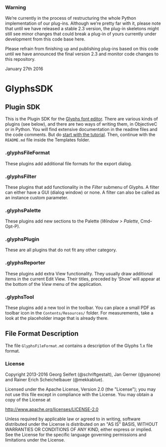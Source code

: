 ### Warning

We’re currently in the process of restructuring the whole Python implementation of our plug-ins. Although we’re pretty far with it, please note that until we have released a stable 2.3 version, the plug-in skeletons might still see minor changes that could break a plug-in of yours currently under development from this code base here.

Please refrain from finishing up and publishing plug-ins based on this code until we have announced the final version 2.3 and monitor code changes to this repository.

January 27th 2016

# GlyphsSDK

## Plugin SDK

This is the Plugin SDK for the [Glyphs font editor](http://glyphsapp.com/). There are various kinds of plugins (see below), and there are two ways of writing them, in ObjectiveC or in Python. You will find extensive documentation in the readme files and the code comments. But do [start with the tutorial](https://glyphsapp.com/tutorials/plugins). Then, continue with the `README.md` file inside the Templates folder.

### .glyphsFileFormat

These plugins add additional file formats for the export dialog.

### .glyphsFilter

These plugins that add functionality in the *Filter* submenu of Glyphs. A filter can either have a GUI (dialog window) or none. A filter can also be called as an instance custom parameter.

### .glyphsPalette

These plugins add new sections to the Palette (*Window > Palette*, Cmd-Opt-P).

### .glyphsPlugin

These are all plugins that do not fit any other category.

### .glyphsReporter

These plugins add extra View functionality. They usually draw additional items in the current Edit View. Their titles, preceded by ‘Show’ will appear at the bottom of the *View* menu of the application.

### .glyphsTool

These plugins add a new tool in the toolbar. You can place a small PDF as toolbar icon in the `Contents/Resources/` folder. For measurements, take a look at the placeholder image that is already there.

## File Format Description

The file `GlyphsFileFormat.md` contains a description of the Glyphs 1.x file format.

### License

Copyright 2013-2016 Georg Seifert (@schriftgestalt), Jan Gerner (@yanone) and Rainer Erich Scheichelbauer (@mekkablue).

Licensed under the Apache License, Version 2.0 (the "License");
you may not use this file except in compliance with the License.
You may obtain a copy of the License at

http://www.apache.org/licenses/LICENSE-2.0

Unless required by applicable law or agreed to in writing, software
distributed under the License is distributed on an "AS IS" BASIS,
WITHOUT WARRANTIES OR CONDITIONS OF ANY KIND, either express or implied.
See the License for the specific language governing permissions and
limitations under the License.
